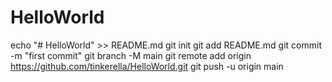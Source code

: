 # HelloWorld
echo "# HelloWorld" >> README.md
git init
git add README.md
git commit -m "first commit"
git branch -M main
git remote add origin https://github.com/tinkerella/HelloWorld.git
git push -u origin main
